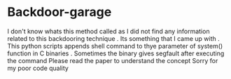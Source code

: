 # Backdoor-garage
I don't know whats this method called as I did not find any information related to this backdooring technique . Its something that I came up with . This python scripts appends shell command to thye parameter of system() function in C binaries . Sometimes the binary gives segfault after executing the command 
Please read the paper to understand the concept
Sorry for my poor code quality
